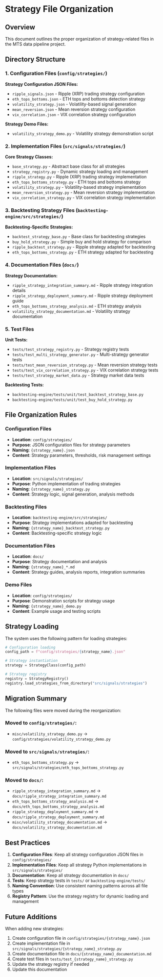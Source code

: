 # Strategy File Organization

## Overview

This document outlines the proper organization of strategy-related files in the MTS data pipeline project.

## Directory Structure

### 1. Configuration Files (`config/strategies/`)

**Strategy Configuration JSON Files:**
- `ripple_signals.json` - Ripple (XRP) trading strategy configuration
- `eth_tops_bottoms.json` - ETH tops and bottoms detection strategy
- `volatility_strategy.json` - Volatility-based signal generation
- `mean_reversion.json` - Mean reversion strategy configuration
- `vix_correlation.json` - VIX correlation strategy configuration

**Strategy Demo Files:**
- `volatility_strategy_demo.py` - Volatility strategy demonstration script

### 2. Implementation Files (`src/signals/strategies/`)

**Core Strategy Classes:**
- `base_strategy.py` - Abstract base class for all strategies
- `strategy_registry.py` - Dynamic strategy loading and management
- `ripple_strategy.py` - Ripple (XRP) trading strategy implementation
- `eth_tops_bottoms_strategy.py` - ETH tops and bottoms strategy
- `volatility_strategy.py` - Volatility-based strategy implementation
- `mean_reversion_strategy.py` - Mean reversion strategy implementation
- `vix_correlation_strategy.py` - VIX correlation strategy implementation

### 3. Backtesting Strategy Files (`backtesting-engine/src/strategies/`)

**Backtesting-Specific Strategies:**
- `backtest_strategy_base.py` - Base class for backtesting strategies
- `buy_hold_strategy.py` - Simple buy and hold strategy for comparison
- `ripple_backtest_strategy.py` - Ripple strategy adapted for backtesting
- `eth_tops_bottoms_strategy.py` - ETH strategy adapted for backtesting

### 4. Documentation Files (`docs/`)

**Strategy Documentation:**
- `ripple_strategy_integration_summary.md` - Ripple strategy integration details
- `ripple_strategy_deployment_summary.md` - Ripple strategy deployment guide
- `eth_tops_bottoms_strategy_analysis.md` - ETH strategy analysis
- `volatility_strategy_documentation.md` - Volatility strategy documentation

### 5. Test Files

**Unit Tests:**
- `tests/test_strategy_registry.py` - Strategy registry tests
- `tests/test_multi_strategy_generator.py` - Multi-strategy generator tests
- `tests/test_mean_reversion_strategy.py` - Mean reversion strategy tests
- `tests/test_vix_correlation_strategy.py` - VIX correlation strategy tests
- `tests/test_strategy_market_data.py` - Strategy market data tests

**Backtesting Tests:**
- `backtesting-engine/tests/unit/test_backtest_strategy_base.py`
- `backtesting-engine/tests/unit/test_buy_hold_strategy.py`

## File Organization Rules

### Configuration Files
- **Location**: `config/strategies/`
- **Purpose**: JSON configuration files for strategy parameters
- **Naming**: `{strategy_name}.json`
- **Content**: Strategy parameters, thresholds, risk management settings

### Implementation Files
- **Location**: `src/signals/strategies/`
- **Purpose**: Python implementation of trading strategies
- **Naming**: `{strategy_name}_strategy.py`
- **Content**: Strategy logic, signal generation, analysis methods

### Backtesting Files
- **Location**: `backtesting-engine/src/strategies/`
- **Purpose**: Strategy implementations adapted for backtesting
- **Naming**: `{strategy_name}_backtest_strategy.py`
- **Content**: Backtesting-specific strategy logic

### Documentation Files
- **Location**: `docs/`
- **Purpose**: Strategy documentation and analysis
- **Naming**: `{strategy_name}_*.md`
- **Content**: Strategy guides, analysis reports, integration summaries

### Demo Files
- **Location**: `config/strategies/`
- **Purpose**: Demonstration scripts for strategy usage
- **Naming**: `{strategy_name}_demo.py`
- **Content**: Example usage and testing scripts

## Strategy Loading

The system uses the following pattern for loading strategies:

```python
# Configuration loading
config_path = f"config/strategies/{strategy_name}.json"

# Strategy instantiation
strategy = StrategyClass(config_path)

# Strategy registry
registry = StrategyRegistry()
registry.load_strategies_from_directory("src/signals/strategies")
```

## Migration Summary

The following files were moved during the reorganization:

### Moved to `config/strategies/`:
- `misc/volatility_strategy_demo.py` → `config/strategies/volatility_strategy_demo.py`

### Moved to `src/signals/strategies/`:
- `eth_tops_bottoms_strategy.py` → `src/signals/strategies/eth_tops_bottoms_strategy.py`

### Moved to `docs/`:
- `ripple_strategy_integration_summary.md` → `docs/ripple_strategy_integration_summary.md`
- `eth_tops_bottoms_strategy_analysis.md` → `docs/eth_tops_bottoms_strategy_analysis.md`
- `ripple_strategy_deployment_summary.md` → `docs/ripple_strategy_deployment_summary.md`
- `misc/volatility_strategy_documentation.md` → `docs/volatility_strategy_documentation.md`

## Best Practices

1. **Configuration Files**: Keep all strategy configuration JSON files in `config/strategies/`
2. **Implementation Files**: Keep all strategy Python implementations in `src/signals/strategies/`
3. **Documentation**: Keep all strategy documentation in `docs/`
4. **Tests**: Keep strategy tests in `tests/` or `backtesting-engine/tests/`
5. **Naming Convention**: Use consistent naming patterns across all file types
6. **Registry Pattern**: Use the strategy registry for dynamic loading and management

## Future Additions

When adding new strategies:

1. Create configuration file in `config/strategies/{strategy_name}.json`
2. Create implementation file in `src/signals/strategies/{strategy_name}_strategy.py`
3. Create documentation file in `docs/{strategy_name}_documentation.md`
4. Create test files in `tests/test_{strategy_name}_strategy.py`
5. Update the strategy registry if needed
6. Update this documentation 